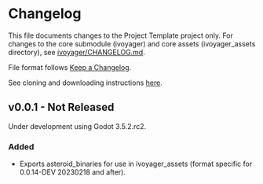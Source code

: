 # Changelog

This file documents changes to the Project Template project only. For changes to the core submodule (ivoyager) and core assets (ivoyager_assets directory), see [ivoyager/CHANGELOG.md](https://github.com/ivoyager/ivoyager/blob/master/CHANGELOG.md).

File format follows [Keep a Changelog](https://keepachangelog.com/en/1.0.0/).

See cloning and downloading instructions [here](https://www.ivoyager.dev/developers/).

## v0.0.1 - Not Released

Under development using Godot 3.5.2.rc2.


### Added
* Exports asteroid_binaries for use in ivoyager_assets (format specific for 0.0.14-DEV 20230218 and after).

